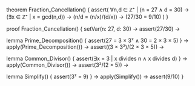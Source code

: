 theorem Fraction_Cancellation() {
  assert(
    ∀n,d ∈ ℤ⁺ | (n = 27 ∧ d = 30) →
    (∃x ∈ ℤ⁺ | x = gcd(n,d)) →
    (n/d = (n/x)/(d/x)) →
    (27/30 = 9/10)
  )
}

proof Fraction_Cancellation() {
  setVar(n: 27, d: 30) →
  assert(27/30) →
  
  lemma Prime_Decomposition() {
    assert(27 = 3 × 3² ∧ 30 = 2 × 3 × 5)
  } →
  apply(Prime_Decomposition()) →
  assert((3 × 3²)/(2 × 3 × 5)) →
  
  lemma Common_Divisor() {
    assert(∃x = 3 | x divides n ∧ x divides d)
  } →
  apply(Common_Divisor()) →
  assert(3²/(2 × 5)) →
  
  lemma Simplify() {
    assert(3² = 9)
  } →
  apply(Simplify()) →
  assert(9/10)
}